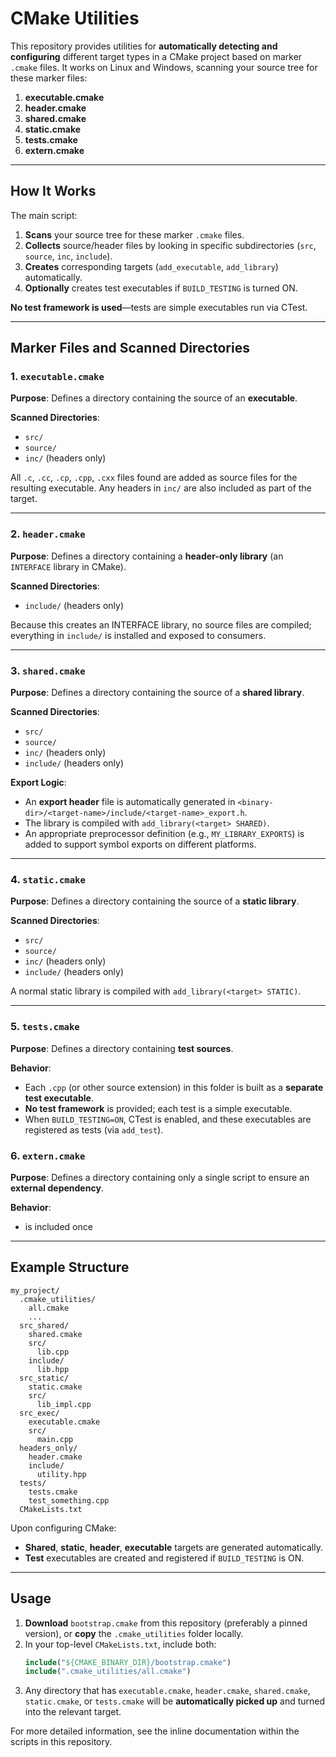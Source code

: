 # CMake Utilities

This repository provides utilities for **automatically detecting and configuring** different target types in a CMake
project based on marker `.cmake` files. It works on Linux and Windows, scanning your source tree for these marker files:

1. **executable.cmake**
2. **header.cmake**
3. **shared.cmake**
4. **static.cmake**
5. **tests.cmake**
6. **extern.cmake**

---

## How It Works

The main script:

1. **Scans** your source tree for these marker `.cmake` files.
2. **Collects** source/header files by looking in specific subdirectories (`src`, `source`, `inc`, `include`).
3. **Creates** corresponding targets (`add_executable`, `add_library`) automatically.
4. **Optionally** creates test executables if `BUILD_TESTING` is turned ON.

**No test framework is used**—tests are simple executables run via CTest.

---

## Marker Files and Scanned Directories

### 1. `executable.cmake`

**Purpose**: Defines a directory containing the source of an **executable**.

**Scanned Directories**:

- `src/`
- `source/`
- `inc/` (headers only)

All `.c`, `.cc`, `.cp`, `.cpp`, `.cxx` files found are added as source files for the resulting executable. Any headers
in `inc/` are also included as part of the target.

---

### 2. `header.cmake`

**Purpose**: Defines a directory containing a **header-only library** (an `INTERFACE` library in CMake).

**Scanned Directories**:

- `include/` (headers only)

Because this creates an INTERFACE library, no source files are compiled; everything in `include/` is installed and
exposed to consumers.

---

### 3. `shared.cmake`

**Purpose**: Defines a directory containing the source of a **shared library**.

**Scanned Directories**:

- `src/`
- `source/`
- `inc/` (headers only)
- `include/` (headers only)

**Export Logic**:

- An **export header** file is automatically generated in `<binary-dir>/<target-name>/include/<target-name>_export.h`.
- The library is compiled with `add_library(<target> SHARED)`.
- An appropriate preprocessor definition (e.g., `MY_LIBRARY_EXPORTS`) is added to support symbol exports on different
  platforms.

---

### 4. `static.cmake`

**Purpose**: Defines a directory containing the source of a **static library**.

**Scanned Directories**:

- `src/`
- `source/`
- `inc/` (headers only)
- `include/` (headers only)

A normal static library is compiled with `add_library(<target> STATIC)`.

---

### 5. `tests.cmake`

**Purpose**: Defines a directory containing **test sources**.

**Behavior**:

- Each `.cpp` (or other source extension) in this folder is built as a **separate test executable**.
- **No test framework** is provided; each test is a simple executable.
- When `BUILD_TESTING=ON`, CTest is enabled, and these executables are registered as tests (via `add_test`).

### 6. `extern.cmake`

**Purpose**: Defines a directory containing only a single script to ensure an **external dependency**.

**Behavior**:

- is included once

---

## Example Structure

```plaintext
my_project/
  .cmake_utilities/
    all.cmake
    ...
  src_shared/
    shared.cmake
    src/
      lib.cpp
    include/
      lib.hpp
  src_static/
    static.cmake
    src/
      lib_impl.cpp
  src_exec/
    executable.cmake
    src/
      main.cpp
  headers_only/
    header.cmake
    include/
      utility.hpp
  tests/
    tests.cmake
    test_something.cpp
  CMakeLists.txt
```

Upon configuring CMake:

- **Shared**, **static**, **header**, **executable** targets are generated automatically.
- **Test** executables are created and registered if `BUILD_TESTING` is ON.

---

## Usage

1. **Download** `bootstrap.cmake` from this repository (preferably a pinned version), or **copy** the `.cmake_utilities`
   folder locally.
2. In your top-level `CMakeLists.txt`, include both:
   ```cmake
   include("${CMAKE_BINARY_DIR}/bootstrap.cmake")
   include(".cmake_utilities/all.cmake")
   ```
3. Any directory that has `executable.cmake`, `header.cmake`, `shared.cmake`, `static.cmake`, or `tests.cmake` will be
   **automatically picked up** and turned into the relevant target.

For more detailed information, see the inline documentation within the scripts in this repository.

